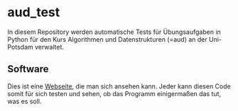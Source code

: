 aud_test
========

In diesem Repository werden automatische Tests für Übungsaufgaben in Python für den Kurs Algorithmen und Datenstrukturen (=aud) an der Uni-Potsdam verwaltet.

Software
--------

Dies ist eine [Webseite], die man sich ansehen kann.
Jeder kann diesen Code somit für sich testen und sehen, ob das Programm einigermaßen das tut, was es soll.

[Webseite]: https://chiefgewickelt.github.io/aud_test/index.html
